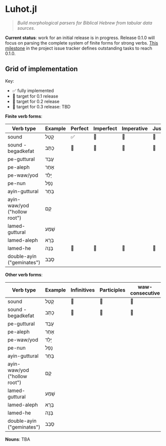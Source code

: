 # Luhot.jl

> *Build morphological parsers for Biblical Hebrew from tabular data sources*.

**Current status**:  work for an initial release is in progress.  Release 0.1.0 will focus on parsing the complete system of finite forms for strong verbs.  [This milestone](https://github.com/neelsmith/Luhot.jl/milestone/1) in the project issue tracker defines outstanding tasks to reach 0.1.0.


## Grid of implementation

Key:

- ✅ fully implemented
- 🥇 target for 0.1 release
- 🥈 target for 0.2 release
- 🥉 target for 0.3 release: TBD


**Finite verb forms**:

| Verb type | Example | Perfect | Imperfect | Imperative | Jussive | Corhortative|
| --- | --- | --- | --- | --- | --- |  --- | 
| sound | קָטַל | ✅  | 🥇 | 🥇 | 🥇 | 🥇 |
| sound - begadkefat | כָתַב |  🥇 | 🥇 | 🥇  | 🥇 | 🥇 |
| pe-guttural | עָבַד |  |  |  |  |   |
| pe-aleph | אָחַר |  |  |  |  |   |
| pe-waw/yod | יָלַד |  |  |  |  |   |
| pe-nun | נָפַל |  |  |  |  |   |
| ayin-guttural | בָּחַר |  |  |  |  |   |
| ayin-waw/yod  ("hollow root")| קָם| |  |  |  |  |  
| lamed-guttural | שָׁמַע |  |  |  |  |   |
| lamed-aleph | בָּרָא |  |  |  |  |   |
| lamed-he | בָּנָה |  🥈 | 🥈 | 🥈  |  🥈 | 🥈  |
| double-ayin ("geminates") | סָבַב |  |  |  |  |   |


**Other verb forms**:

| Verb type | Example |Infinitives | Participles | waw-consecutive  |
| --- | --- | --- | --- | --- |
| sound | קָטַל | 🥈 | 🥈 | 🥈|
| sound - begadkefat | כָתַב | 🥈 | 🥈 | 🥈 | 
| pe-guttural | עָבַד |  |  |  | 
| pe-aleph | אָחַר |  |  |  |  
| pe-waw/yod | יָלַד |  |  |  | 
| pe-nun | נָפַל |  |  |  | 
| ayin-guttural | בָּחַר |  |  |  |  
| ayin-waw/yod ("hollow root") |   קָם||  |  |   
| lamed-guttural | שָׁמַע |  |  |  |  
| lamed-aleph | בָּרָא  |  |  |  |  
| lamed-he | בָּנָה |  |  |  | 
| double-ayin ("geminates") | סָבַב |  |  |  | 

**Nouns**: TBA

